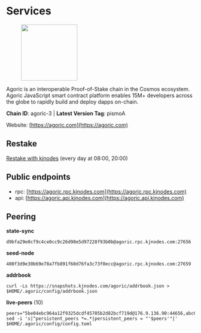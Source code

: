 # Services

<figure><img src="https://raw.githubusercontent.com/kj89/testnet_manuals/main/pingpub/logos/agoric.png" width="150" alt=""><figcaption></figcaption></figure>

Agoric is an interoperable Proof-of-Stake chain in the Cosmos ecosystem.  Agoric JavaScript smart contract platform enables 15M+ developers across the  globe to rapidly build and deploy dapps on-chain.

**Chain ID**: agoric-3 | **Latest Version Tag**: pismoA

Website: [https://agoric.com](https://agoric.com)

## Restake

[Restake with kjnodes](https://restake.app/agoric/agoricvaloper1ku5sm2twlsywdrp4wz3kfwgyrtqtp0lpr3nvk8) (every day at 08:00, 20:00)
## Public endpoints

* rpc: [https://agoric.rpc.kjnodes.com](https://agoric.rpc.kjnodes.com)
* api: [https://agoric.api.kjnodes.com](https://agoric.api.kjnodes.com)

## Peering

**state-sync**

```
d9bfa29e0cf9c4ce0cc9c26d98e5d97228f93b0b@agoric.rpc.kjnodes.com:27656
```

**seed-node**

```
400f3d9e30b69e78a7fb891f60d76fa3c73f0ecc@agoric.rpc.kjnodes.com:27659
```

**addrbook**
```
curl -Ls https://snapshots.kjnodes.com/agoric/addrbook.json > $HOME/.agoric/config/addrbook.json
```

**live-peers** (10)
```
peers="5be04ebc964a12f9325dcdf45705b2d82bcf719d@176.9.136.90:44656,abc62ded9142361bd9832282242a53611785ffcd@51.81.109.109:26656,af77fd96cb62c6011272ee67390e540504b47fd9@51.222.42.205:26656,cef26a8de3aa31f1f4e63898b38667b0816f35d3@14.224.155.176:26656,d9bfa29e0cf9c4ce0cc9c26d98e5d97228f93b0b@144.76.163.233:27656,c2a993a5c8905ee1be929352654b6a49ecf0726a@195.3.222.163:26656,c84170667fcf54024b24f05b2f9dd6608570ac8c@157.90.35.145:28656,5e0acd690771af91625095185f6081dd1bccdb8f@78.47.21.189:26656,85c7363af4dc1823f8059b6c06c37a9df4b68790@65.109.39.50:26656,b8701af626159c0aac2d47b6009ce22988c32813@14.224.158.246:26656"
sed -i 's|^persistent_peers *=.*|persistent_peers = "'$peers'"|' $HOME/.agoric/config/config.toml
```
